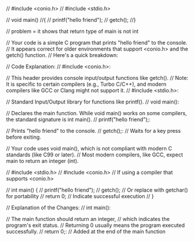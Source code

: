 
// #include <conio.h>
// #include <stdio.h>

// void main()
//{
//    printf("hello friend");
//    getch();
//}



 // problem = it shows that return type of main is not int

 // Your code is a simple C program that prints "hello friend" to the console.
// It appears correct for older environments that support <conio.h> and the getch() function.
   // Here's a quick breakdown:

  // Code Explanation:
  // #include <conio.h>:

// This header provides console input/output functions like getch().
 // Note: It is specific to certain compilers (e.g., Turbo C/C++), and modern compilers like GCC or Clang might not support it.
 // #include <stdio.h>:

// Standard Input/Output library for functions like printf().
// void main():

// Declares the main function. While void main() works on some compilers, the standard signature is int main().
// printf("hello friend");:

// Prints "hello friend" to the console.
// getch();:
 // Waits for a key press before exiting.

// Your code uses void main(), which is not compliant with modern C standards (like C99 or later).
//  Most modern compilers, like GCC, expect main to return an integer (int).

// #include <stdio.h>
// #include <conio.h> // If using a compiler that supports <conio.h>

 // int main() {
 //     printf("hello friend");
 //     getch(); // Or replace with getchar() for portability
 //    return 0; // Indicate successful execution
 // }

 // Explanation of the Changes:
 // int main():

 // The main function should return an integer,
 //  which indicates the program's exit status.
 // Returning 0 usually means the program executed successfully.
  // return 0;:
 // Added at the end of the main function
